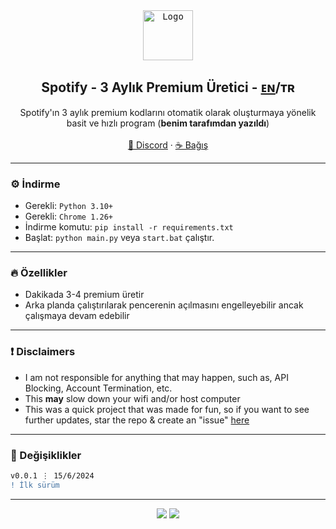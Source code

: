 <div align="center">
  <kbd>
  <a href="https://github.com/imvast/Discord-Account-Creator">
    <img src="https://m.media-amazon.com/images/I/51rttY7a+9L.png" alt="Logo" style="width: 80px;">
  </a>
  </kbd>
  
  <h2 align="center">Spotify - 3 Aylık Premium Üretici - <a href="https://github.com/e">ᴇɴ</a>/<b>ᴛʀ</b></h2> 
  <p align="center">
    Spotify'ın 3 aylık premium kodlarını otomatik olarak oluşturmaya yönelik basit ve hızlı program (<b>benim tarafımdan yazıldı</b>)
    <br />
    <br />
    <a href="https://discord.gg/softsmm">💬 Discord</a>
    ·
    <a href="https://github.com/imvast/Discord-Account-Creator/issues">☕ Bağış</a>
  </p>
</div>

---


### ⚙️ İndirme

- Gerekli: `Python 3.10+`
- Gerekli: `Chrome 1.26+`
- İndirme komutu: `pip install -r requirements.txt`
- Başlat: `python main.py` veya `start.bat` çalıştır.

---

### 🔥 Özellikler

- Dakikada 3-4 premium üretir
- Arka planda çalıştırılarak pencerenin açılmasını engelleyebilir ancak çalışmaya devam edebilir
---


### ❗ Disclaimers

- I am not responsible for anything that may happen, such as, API Blocking, Account Termination, etc.
- This **may** slow down your wifi and/or host computer
- This was a quick project that was made for fun, so if you want to see further updates, star the repo & create an "issue" [here](https://github.com/imvast/Discord-Account-Creator/issues/new/choose)

---

### 📜 Değişiklikler

```diff
v0.0.1 ⋮ 15/6/2024
! İlk sürüm
```

---

<p align="center">
  <img src="https://img.shields.io/github/license/imvast/Discord-Account-Creator.svg?style=for-the-badge&labelColor=black&color=f429ff&logo=IOTA"/>
  <img src="https://img.shields.io/github/languages/top/imvast/Discord-Account-Creator.svg?style=for-the-badge&labelColor=black&color=f429ff&logo=python"/>
</p>
